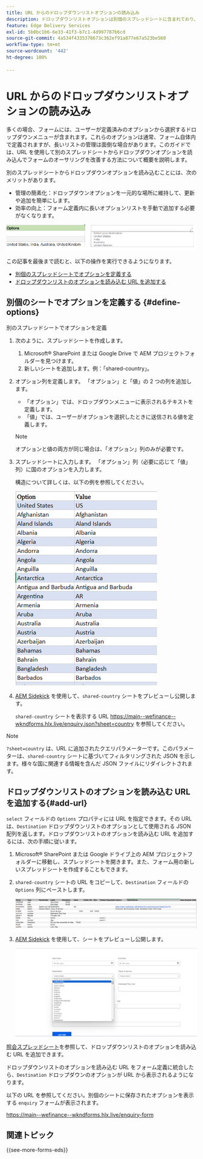 ```yaml
---
title: URL からのドロップダウンリストオプションの読み込み
description: ドロップダウンリストオプションは別個のスプレッドシートに含まれており、指定された URL を介してプライマリスプレッドシートに読み込まれます。
feature: Edge Delivery Services
exl-id: 5b0bc1b6-6e33-41f3-b7c1-4d997787b6cd
source-git-commit: 4a534f4335376673c362ef91a877e67a523be560
workflow-type: tm+mt
source-wordcount: '442'
ht-degree: 100%

---
```



# URL からのドロップダウンリストオプションの読み込み

多くの場合、フォームには、ユーザーが定義済みのオプションから選択するドロップダウンメニューが含まれます。これらのオプションは通常、フォーム自体内で定義されますが、長いリストの管理は面倒な場合があります。このガイドでは、URL を使用して別のスプレッドシートからドロップダウンオプションを読み込んでフォームのオーサリングを改善する方法について概要を説明します。


別のスプレッドシートからドロップダウンオプションを読み込むことには、次のメリットがあります。

* 管理の簡素化：ドロップダウンオプションを一元的な場所に維持して、更新や追加を簡単にします。
* 効率の向上：フォーム定義内に長いオプションリストを手動で追加する必要がなくなります。




![ドロップダウンオプション](/help/forms/assets/drop-down-options.png)


この記事を最後まで読むと、以下の操作を実行できるようになります。

* [別個のスプレッドシートでオプションを定義する](#define-options)
* [ドロップダウンリストのオプションを読み込む URL を追加する](#add-url)

## 別個のシートでオプションを定義する {#define-options}

別のスプレッドシートでオプションを定義

1. 次のように、スプレッドシートを作成します。
   1. Microsoft® SharePoint または Google Drive で AEM プロジェクトフォルダーを見つけます。
   1. 新しいシートを追加します。例：「shared-country」。
1. オプション列を定義します。
「オプション」と「値」の 2 つの列を追加します。
   * 「オプション」では、ドロップダウンメニューに表示されるテキストを定義します。
   * 「値」では、ユーザーがオプションを選択したときに送信される値を定義します。

   >[!NOTE]
   >
   >オプションと値の両方が同じ場合は、「オプション」列のみが必要です。

1. スプレッドシートに入力します。
「オプション」列（必要に応じて「値」列）に国のオプションを入力します。

   構造について詳しくは、以下の例を参照してください。

   ![国のドロップダウン](/help/forms/assets/drop-down-country-options.png)

1. [AEM Sidekick](https://www.aem.live/developer/tutorial#preview-and-publish-your-content) を使用して、`shared-country` シートをプレビューし公開します。

   `shared-country` シートを表示する URL https://main--wefinance--wkndforms.hlx.live/enquiry.json?sheet=country を参照してください。


>[!NOTE]
>
> `?sheet=country` は、URL に追加されたクエリパラメーターです。このパラメーターは、`shared-country` シートに基づいてフィルタリングされた JSON を示します。様々な国に関連する情報を含んだ JSON ファイルにリダイレクトされます。

## ドロップダウンリストのオプションを読み込む URL を追加する{#add-url}

`select` フィールドの `Options` プロパティには URL を指定できます。その URL は、`Destination` ドロップダウンリストのオプションとして使用される JSON 配列を返します。ドロップダウンリストのオプションを読み込む URL を追加するには、次の手順に従います。

1. Microsoft® SharePoint または Google ドライブ上の AEM プロジェクトフォルダーに移動し、スプレッドシートを開きます。また、フォーム用の新しいスプレッドシートを作成することもできます。
1. `shared-country` シートの URL をコピーして、`Destination` フィールドの `Options` 列にペーストします。

   ![照会スプレッドシート](/help/forms/assets/drop-down-enquiry.png)

1. [AEM Sidekick](https://www.aem.live/developer/tutorial#preview-and-publish-your-content) を使用して、シートをプレビューし公開します。


   ![国のドロップダウン](/help/forms/assets/load-dropdown-options-form.png)

[照会スプレッドシート](/help/forms/assets/enquiry-options.xlsx)を参照して、ドロップダウンリストのオプションを読み込む URL を追加できます。

ドロップダウンリストのオプションを読み込む URL をフォーム定義に統合したら、`Destination` ドロップダウンのオプションが URL から表示されるようになります。

以下の URL を参照してください。別個のシートに保存されたオプションを表示する `enquiry` フォームが表示されます。

https://main--wefinance--wkndforms.hlx.live/enquiry-form

## 関連トピック

{{see-more-forms-eds}}



